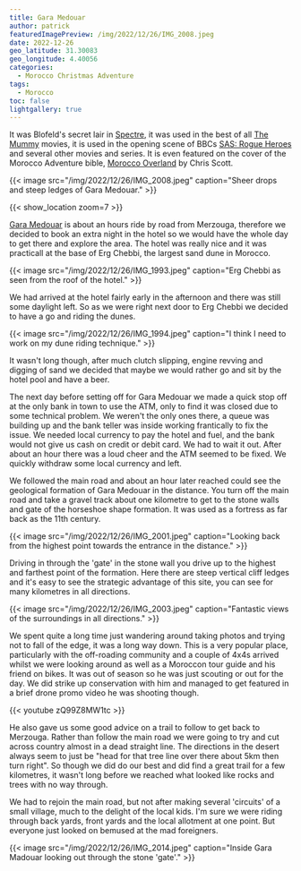 ```yaml
---
title: Gara Medouar
author: patrick
featuredImagePreview: /img/2022/12/26/IMG_2008.jpeg
date: 2022-12-26
geo_latitude: 31.30083
geo_longitude: 4.40056
categories:
  - Morocco Christmas Adventure
tags:
  - Morocco
toc: false
lightgallery: true
---
```



It was Blofeld's secret lair in [Spectre](https://en.wikipedia.org/wiki/Spectre_(2015_film)?wprov=sfti1), it was used in the best of all [The Mummy](https://en.wikipedia.org/wiki/The_Mummy_(1999_film)?wprov=sfti1) movies, it is used in the opening scene of BBCs [SAS: Rogue Heroes](https://en.wikipedia.org/wiki/SAS:_Rogue_Heroes?wprov=sfti1) and several other movies and series. It is even featured on the cover of the Morocco Adventure bible, [Morocco Overland](https://sahara-overland.com/morocco-overland/) by Chris Scott.

<!--more-->

{{< image src="/img/2022/12/26/IMG_2008.jpeg" caption="Sheer drops and steep ledges of Gara Medouar." >}}


{{< show_location zoom=7 >}}

[Gara Medouar](https://en.wikipedia.org/wiki/Gara_Medouar) is about an hours ride by road from Merzouga, therefore we decided to book an extra night in the hotel so we would have the whole day to get there and explore the area. The hotel was really nice and it was practicall at the base of Erg Chebbi, the largest sand dune in Morocco.

{{< image src="/img/2022/12/26/IMG_1993.jpeg" caption="Erg Chebbi as seen from the roof of the hotel." >}}

We had arrived at the hotel fairly early in the afternoon and there was still some daylight left. So as we were right next door to Erg Chebbi we decided to have a go and riding the dunes.

{{< image src="/img/2022/12/26/IMG_1994.jpeg" caption="I think I need to work on my dune riding technique." >}}

It wasn't long though, after much clutch slipping, engine revving and digging of sand we decided that maybe we would rather go and sit by the hotel pool and have a beer.

The next day before setting off for Gara Medouar we made a quick stop off at the only bank in town to use the ATM, only to find it was closed due to some technical problem. We weren't the only ones there, a queue was building up and the bank teller was inside working frantically to fix the issue. We needed local currency to pay the hotel and fuel, and the bank would not give us cash on credit or debit card. We had to wait it out. After about an hour there was a loud cheer and the ATM seemed to be fixed. We quickly withdraw some local currency and left.

We followed the main road and about an hour later reached could see the geological formation of Gara Medouar in the distance. You turn off the main road and take a gravel track about one kilometre to get to the stone walls and gate of the horseshoe shape formation. It was used as a fortress as far back as the 11th century.

{{< image src="/img/2022/12/26/IMG_2001.jpeg" caption="Looking back from the highest point towards the entrance in the distance." >}}

Driving in through the 'gate' in the stone wall you drive up to the highest and farthest point of the formation. Here there are steep vertical cliff ledges and it's easy to see the strategic advantage of this site, you can see for many kilometres in all directions.

{{< image src="/img/2022/12/26/IMG_2003.jpeg" caption="Fantastic views of the surroundings in all directions." >}}

We spent quite a long time just wandering around taking photos and trying not to fall of the edge, it was a long way down. This is a very popular place, particularly with the off-roading community and a couple of 4x4s arrived whilst we were looking around as well as a Moroccon tour guide and his friend on bikes. It was out of season so he was just scouting or out for the day. We did strike up conservation with him and managed to get featured in a brief drone promo video he was shooting though.

{{< youtube zQ99Z8MW1tc >}}

He also gave us some good advice on a trail to follow to get back to Merzouga. Rather than follow the main road we were going to try and cut across country almost in a dead straight line. The directions in the desert always seem to just be "head for that tree line over there about 5km then turn right". So though we did do our best and did find a great trail for a few kilometres, it wasn't long before we reached what looked like rocks and trees with no way through.

We had to rejoin the main road, but not after making several 'circuits' of a small village, much to the delight of the local kids. I'm sure we were riding through back yards, front yards and the local allotment at one point. But everyone just looked on bemused at the mad foreigners.

{{< image src="/img/2022/12/26/IMG_2014.jpeg" caption="Inside Gara Madouar looking out through the stone 'gate'." >}}
